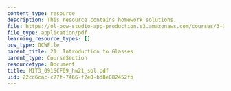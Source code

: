 ```yaml
---
content_type: resource
description: This resource contains homework solutions.
file: https://ol-ocw-studio-app-production.s3.amazonaws.com/courses/3-091sc-introduction-to-solid-state-chemistry-fall-2010/22cd6cacc77f7466f2e0bd8e082452fb_MIT3_091SCF09_hw21_sol.pdf
file_type: application/pdf
learning_resource_types: []
ocw_type: OCWFile
parent_title: 21. Introduction to Glasses
parent_type: CourseSection
resourcetype: Document
title: MIT3_091SCF09_hw21_sol.pdf
uid: 22cd6cac-c77f-7466-f2e0-bd8e082452fb
---
```

